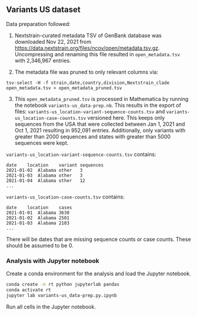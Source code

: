 ## Variants US dataset

Data preparation followed:

1. Nextstrain-curated metadata TSV of GenBank database was downloaded Nov 22, 2021 from https://data.nextstrain.org/files/ncov/open/metadata.tsv.gz. Uncompressing and renaming this file resulted in `open_metadata.tsv` with 2,346,967 entries.

2. The metadata file was pruned to only relevant columns via:
```
tsv-select -H -f strain,date,country,division,Nextstrain_clade open_metadata.tsv > open_metadata_pruned.tsv
```

3. This `open_metadata_pruned.tsv` is processed in Mathematica by running the notebook `variants-us_data-prep.nb`. This results in the export of files: `variants-us_location-variant-sequence-counts.tsv` and `variants-us_location-case-counts.tsv` versioned here. This keeps only sequences from the USA that were collected between Jan 1, 2021 and Oct 1, 2021 resulting in 952,091 entries. Additionally, only variants with greater than 2000 sequences and states with greater than 5000 sequences were kept.

`variants-us_location-variant-sequence-counts.tsv` contains:
```
date	location	variant	sequences
2021-01-02	Alabama	other	3
2021-01-03	Alabama	other	3
2021-01-04	Alabama	other	12
...
```

`variants-us_location-case-counts.tsv` contains:
```
date	location	cases
2021-01-01	Alabama	3630
2021-01-02	Alabama	2501
2021-01-03	Alabama	2103
...
```

There will be dates that are missing sequence counts or case counts. These should be assumed to be 0.

### Analysis with Jupyter notebook

Create a conda environment for the analysis and load the Jupyter notebook.

``` bash
conda create -n rt python jupyterlab pandas
conda activate rt
jupyter lab variants-us_data-prep.py.ipynb
```

Run all cells in the Jupyter notebook.
